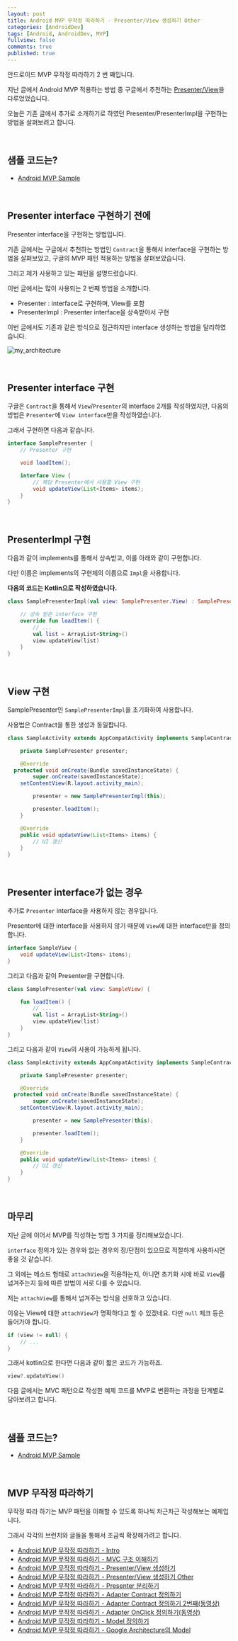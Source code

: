 ```yaml
---
layout: post
title: Android MVP 무작정 따라하기 - Presenter/View 생성하기 Other
categories: [AndroidDev]
tags: [Android, AndroidDev, MVP]
fullview: false
comments: true
published: true
---
```


안드로이드 MVP 무작정 따라하기 2 번 째입니다.

지난 글에서 Android MVP 적용하는 방법 중 구글에서 추천하는 [Presenter/View](http://thdev.tech/androiddev/2016/11/28/Android-MVP-One.html)을 다루었었습니다.

오늘은 기존 글에서 추가로 소개하기로 하였던 Presenter/PresenterImpl을 구현하는 방법을 살펴보려고 합니다.


<br />

## 샘플 코드는?

- [Android MVP Sample](https://github.com/taehwandev/AndroidMVPSample)


<br />

## Presenter interface 구현하기 전에

Presenter interface을 구현하는 방법입니다.

기존 글에서는 구글에서 추천하는 방법인 `Contract`을 통해서 interface을 구현하는 방법을 살펴보았고, 구글의 MVP 패턴 적용하는 방법을 살펴보았습니다.

그리고 제가 사용하고 있는 패턴을 설명드렸습니다.

이번 글에서는 많이 사용되는 2 번째 방법을 소개합니다.

- Presenter : interface로 구현하며, View를 포함
- PresenterImpl : Presenter interface을 상속받아서 구현

이번 글에서도 기존과 같은 방식으로 접근하지만 interface 생성하는 방법을 달리하였습니다.

![my_architecture]


<br />

## Presenter interface 구현

구글은 `Contract`을 통해서 `View`/`Presenter`의 interface 2개를 작성하였지만, 다음의 방법은 `Presenter`에 `View interface`만을 작성하였습니다.

그래서 구현하면 다음과 같습니다.

```java
interface SamplePresenter {
	// Presenter 구현

	void loadItem();

	interface View {
		// 해당 Presenter에서 사용할 View 구현
		void updateView(List<Items> items);
	}
}
```


<br />

## PresenterImpl 구현

다음과 같이 implements를 통해서 상속받고, 이를 아래와 같이 구현합니다.

다만 이름은 implements의 구현체의 이름으로 `Impl`을 사용합니다.

**다음의 코드는 Kotlin으로 작성하였습니다.**

```kotlin
class SamplePresenterImpl(val view: SamplePresenter.View) : SamplePresenter {

	// 상속 받은 interface 구현
	override fun loadItem() {
		// ...
		val list = ArrayList<String>()
		view.updateView(list)
	}
}
```


<br />

## View 구현

SamplePresenter인 `SamplePresenterImpl`을 초기화하여 사용합니다.

사용법은 Contract을 통한 생성과 동일합니다.

```java
class SampleActivity extends AppCompatActivity implements SampleContract.View {

	private SamplePresenter presenter;

	@Override
  protected void onCreate(Bundle savedInstanceState) {
		super.onCreate(savedInstanceState);
    setContentView(R.layout.activity_main);

		presenter = new SamplePresenterImpl(this);

		presenter.loadItem();
	}

	@Override
	public void updateView(List<Items> items) {
		// UI 갱신
	}
}
```


<br />

## Presenter interface가 없는 경우

추가로 `Presenter` interface을 사용하지 않는 경우입니다.

Presenter에 대한 interface을 사용하지 않기 때문에 `View`에 대한 interface만을 정의합니다.

```java
interface SampleView {
	void updateView(List<Items> items);
}
```

그리고 다음과 같이 Presenter을 구현합니다.

```kotlin
class SamplePresenter(val view: SampleView) {

	fun loadItem() {
		// ...
		val list = ArrayList<String>()
		view.updateView(list)
	}
}
```

그리고 다음과 같이 `View`의 사용이 가능하게 됩니다.

```java
class SampleActivity extends AppCompatActivity implements SampleContract.View {

	private SamplePresenter presenter;

	@Override
  protected void onCreate(Bundle savedInstanceState) {
		super.onCreate(savedInstanceState);
    setContentView(R.layout.activity_main);

		presenter = new SamplePresenter(this);

		presenter.loadItem();
	}

	@Override
	public void updateView(List<Items> items) {
		// UI 갱신
	}
}
```


<br />

## 마무리

지난 글에 이어서 MVP를 작성하는 방법 3 가지를 정리해보았습니다.

`interface` 정의가 있는 경우와 없는 경우의 장/단점이 있으므로 적절하게 사용하시면 좋을 것 같습니다.

그 외에는 메소드 형태로 `attachView`을 적용하는지, 아니면 초기화 시에 바로 `View`를 넘겨주는지 등에 따른 방법이 서로 다를 수 있습니다.

저는 `attachView`를 통해서 넘겨주는 방식을 선호하고 있습니다.

이유는 View에 대한 `attachView`가 명확하다고 할 수 있겠네요. 다만 `null` 체크 등은 들어가야 합니다.

```java
if (view != null) {
	// ...
}
```

그래서 kotlin으로 한다면 다음과 같이 짧은 코드가 가능하죠.

```kotlin
view?.updateView()
```

다음 글에서는 MVC 패턴으로 작성한 예제 코드를 MVP로 변환하는 과정을 단계별로 담아보려고 합니다.


<br />

## 샘플 코드는?

- [Android MVP Sample](https://github.com/taehwandev/AndroidMVPSample)


<br />

## MVP 무작정 따라하기

무작정 따라 하기는 MVP 패턴을 이해할 수 있도록 하나씩 차근차근 작성해보는 예제입니다.

그래서 각각의 브런치와 글들을 통해서 조금씩 확장해가려고 합니다.

- [Android MVP 무작정 따라하기 - Intro](http://thdev.tech/androiddev/2016/10/12/Android-MVP-Intro.html)
- [Android MVP 무작정 따라하기 - MVC 구조 이해하기](http://thdev.tech/androiddev/2016/10/23/Android-MVC-Architecture.html)
- [Android MVP 무작정 따라하기 - Presenter/View 생성하기](http://thdev.tech/androiddev/2016/11/28/Android-MVP-One.html)
- [Android MVP 무작정 따라하기 - Presenter/View 생성하기 Other](http://thdev.tech/androiddev/2016/11/30/Android-MVP-Two.html)
- [Android MVP 무작정 따라하기 - Presenter 분리하기](http://thdev.tech/androiddev/2016/12/23/Android-MVP-Three.html)
- [Android MVP 무작정 따라하기 - Adapter Contract 정의하기](http://thdev.tech/androiddev/2016/12/26/Android-MVP-Four.html)
- [Android MVP 무작정 따라하기 - Adapter Contract 정의하기 2번째(동영상)](http://thdev.tech/androiddev/2016/12/27/Android-MVP-Four-Two.html)
- [Android MVP 무작정 따라하기 - Adapter OnClick 정의하기(동영상)](http://thdev.tech/androiddev/2016/12/29/Android-MVP-Four-Three.html)
- [Android MVP 무작정 따라하기 - Model 정의하기](http://thdev.tech/androiddev/2016/12/29/Android-MVP-Model-One.html)
- [Android MVP 무작정 따라하기 - Google Architecture의 Model](http://thdev.tech/androiddev/2017/01/09/Android-MVP-Model-Two.html)


[my_architecture]: /images/2016/2016-11-28-Android-MVP-One/My_Architecture.png
